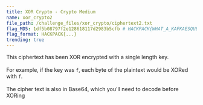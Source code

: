 ```yaml
---
title: XOR Crypto - Crypto Medium
name: xor_crypto2
file_path: /challenge_files/xor_crypto/ciphertext2.txt
flag_MD5: 1df5b08797f2e128618117d2983b5cfb # HACKPACK{WHAT_A_KAFKAESQUE_CHALLENGE}
flag_format: HACKPACK{...}
trending: true
---
```

This ciphertext has been XOR encrypted with a single length key. <br> <br>
For example, if the key was `f`, each byte of the plaintext would be XORed with `f`. <br> <br>
The cipher text is also in Base64, which you'll need to decode before XORing
